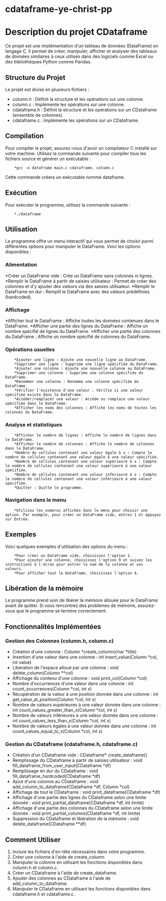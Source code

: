 # cdataframe-ye-christ-pp

# Description du projet CDataframe

Ce projet est une implémentation d'un tableau de données (DataFrame) en langage C. Il permet de créer, manipuler, afficher et analyser des tableaux de données similaires à ceux utilisés dans des logiciels comme Excel ou des bibliothèques Python comme Pandas.

## Structure du Projet

Le projet est divisé en plusieurs fichiers :

* column.h : Définit la structure et les opérations sur une colonne.
* column.c : Implémente les opérations sur une colonne.
* cdataframe.h : Définit la structure et les opérations sur un CDataframe (ensemble de colonnes).
* cdataframe.c : Implémente les opérations sur un CDataframe.

## Compilation

Pour compiler le projet, assurez-vous d'avoir un compilateur C installé sur votre machine. Utilisez la commande suivante pour compiler tous les fichiers source et générer un exécutable :

        *gcc -o dataframe main.c cdataframe. column.c
        
Cette commande créera un exécutable nommé dataframe.

## Exécution

Pour exécuter le programme, utilisez la commande suivante :

        *./dataframe

## Utilisation

Le programme offre un menu interactif qui vous permet de choisir parmi différentes options pour manipuler le DataFrame. Voici les options disponibles :

### Alimentation

 *Créer un DataFrame vide : Crée un DataFrame sans colonnes ni lignes.
 *Remplir le DataFrame à partir de saisies utilisateur : Permet de créer des colonnes et d'y ajouter des valeurs via des saisies utilisateur.
 *Remplir le DataFrame en dur : Remplit le DataFrame avec des valeurs prédéfinies (hardcoded).
        
### Affichage

*Afficher tout le DataFrame : Affiche toutes les données contenues dans le DataFrame.
*Afficher une partie des lignes du DataFrame : Affiche un nombre spécifié de lignes du DataFrame.
*Afficher une partie des colonnes du DataFrame : Affiche un nombre spécifié de colonnes du DataFrame.
        
### Opérations usuelles

        *Ajouter une ligne : Ajoute une nouvelle ligne au DataFrame.
        *Supprimer une ligne : Supprime une ligne spécifiée du DataFrame.
        *Ajouter une colonne : Ajoute une nouvelle colonne au DataFrame.
        *Supprimer une colonne : Supprime une colonne spécifiée du DataFrame.
        *Renommer une colonne : Renomme une colonne spécifiée du DataFrame.
        *Vérifier l'existence d'une valeur : Vérifie si une valeur spécifiée existe dans le DataFrame.
        *Accéder/remplacer une valeur : Accède ou remplace une valeur spécifiée dans le DataFrame.
        *Afficher les noms des colonnes : Affiche les noms de toutes les colonnes du DataFrame.
        
### Analyse et statistiques

        *Afficher le nombre de lignes : Affiche le nombre de lignes dans le DataFrame.
        *Afficher le nombre de colonnes : Affiche le nombre de colonnes dans le DataFrame.
        *Nombre de cellules contenant une valeur égale à x : Compte le nombre de cellules contenant une valeur égale à une valeur spécifiée.
        *Nombre de cellules contenant une valeur supérieure à x : Compte le nombre de cellules contenant une valeur supérieure à une valeur spécifiée.
        *Nombre de cellules contenant une valeur inférieure à x : Compte le nombre de cellules contenant une valeur inférieure à une valeur spécifiée.
        *Quitter : Quitte le programme.

### Navigation dans le menu

        *Utilisez les numéros affichés dans le menu pour choisir une option. Par exemple, pour créer un DataFrame vide, entrez 1 et appuyez sur Entrée.

## Exemples

Voici quelques exemples d'utilisation des options du menu :

        *Pour créer un DataFrame vide, choisissez l'option 1.
        *Pour ajouter une colonne, choisissez l'option 9 et suivez les instructions à l'écran pour entrer le nom de la colonne et ses valeurs.
        *Pour afficher tout le DataFrame, choisissez l'option 4.
        
## Libération de la mémoire

Le programme prend soin de libérer la mémoire allouée pour le DataFrame avant de quitter. Si vous rencontrez des problèmes de mémoire, assurez-vous que le programme se termine             correctement.

## Fonctionnalités Implémentées

### Gestion des Colonnes (column.h, column.c)

* Création d'une colonne : Column *create_column(char *title)
* Insertion d'une valeur dans une colonne : int insert_value(Column *col, int value)
* Libération de l'espace alloué par une colonne : void delete_column(Column **col)
* Affichage du contenu d'une colonne : void print_col(Column *col)
* Nombre d'occurrences d'une valeur dans une colonne : int count_occurrences(Column *col, int x)
* Récupération de la valeur à une position donnée dans une colonne : int get_value_at_position(Column *col, int x)
* Nombre de valeurs supérieures à une valeur donnée dans une colonne : int count_values_greater_than_x(Column *col, int x)
* Nombre de valeurs inférieures à une valeur donnée dans une colonne : int count_values_less_than_x(Column *col, int x)
* Nombre de valeurs égales à une valeur donnée dans une colonne : int count_values_equal_to_x(Column *col, int x)

### Gestion du CDataframe (cdataframe.h, cdataframe.c)

* Création d'un CDataframe vide : CDataframe* create_dataframe()
* Remplissage du CDataframe à partir de saisies utilisateur : void fill_dataframe_from_user_input(CDataframe *df)
* Remplissage en dur du CDataframe : void fill_dataframe_hardcoded(CDataframe *df)
* Ajout d'une colonne au CDataframe : void add_column_to_dataframe(CDataframe *df, Column *col)
* Affichage de tout le CDataframe : void print_dataframe(CDataframe *df)
* Affichage d'une partie des lignes du CDataframe selon une limite donnée : void print_partial_dataframe(CDataframe *df, int limite)
* Affichage d'une partie des colonnes du CDataframe selon une limite donnée : void print_partial_columns(CDataframe *df, int limite)
* Suppression du CDataframe et libération de la mémoire : void delete_dataframe(CDataframe **df)

## Comment Utiliser

1. Inclure les fichiers d'en-tête nécessaires dans votre programme.
2. Créer une colonne à l'aide de create_column.
3. Manipuler la colonne en utilisant les fonctions disponibles dans column.h et column.c.
4. Créer un CDataframe à l'aide de create_dataframe.
5. Ajouter des colonnes au CDataframe à l'aide de add_column_to_dataframe.
6. Manipuler le CDataframe en utilisant les fonctions disponibles dans cdataframe.h et cdataframe.c.
